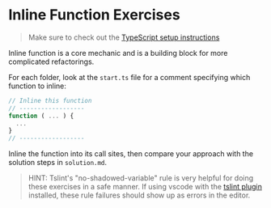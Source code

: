 # Inline Function Exercises

> Make sure to check out the [TypeScript setup instructions](../../readme.md)

Inline function is a core mechanic and is a building block for more complicated refactorings.

For each folder, look at the `start.ts` file for a comment specifying which function to inline:

```ts
// Inline this function
// ------------------
function ( ... ) {
  ...
}
// ------------------
```

Inline the function into its call sites, then compare your approach with the solution steps in `solution.md`.

> HINT: Tslint's "no-shadowed-variable" rule is very helpful for doing these exercises in a safe manner. If using vscode with the [tslint plugin](https://marketplace.visualstudio.com/items?itemName=eg2.tslint) installed, these rule failures should show up as errors in the editor.
